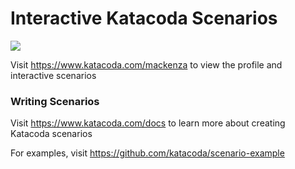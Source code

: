 # Interactive Katacoda Scenarios

[![](http://shields.katacoda.com/katacoda/mackenza/count.svg)](https://www.katacoda.com/mackenza "Get your profile on Katacoda.com")

Visit https://www.katacoda.com/mackenza to view the profile and interactive scenarios

### Writing Scenarios
Visit https://www.katacoda.com/docs to learn more about creating Katacoda scenarios

For examples, visit https://github.com/katacoda/scenario-example
